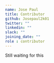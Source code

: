 ```yaml
---
name: Jose Paul
title: Contributor
github: Josepaul2k01
twitter: ""
linkedin: ""
slack: ""
joining_date: ""
role : contributor
---
```


Still waiting for this
